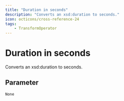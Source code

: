 ```yaml
---
title: "Duration in seconds"
description: "Converts an xsd:duration to seconds."
icon: octicons/cross-reference-24
tags: 
    - TransformOperator
---
```

# Duration in seconds
<!-- This file was generated - DO NOT CHANGE IT MANUALLY -->



Converts an xsd:duration to seconds.


## Parameter

`None`